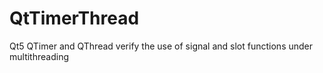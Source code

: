 # QtTimerThread
Qt5 QTimer and QThread verify the use of signal and slot functions under multithreading
